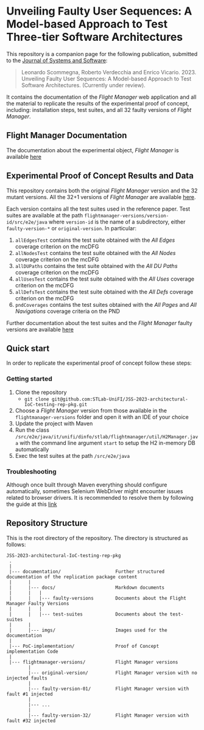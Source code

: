 # Unveiling Faulty User Sequences: A Model-based Approach to Test Three-tier Software Architectures

This repository is a companion page for the following publication, submitted to the [Journal of Systems and Software]([https://onlinelibrary.wiley.com/journal/10991689](https://www.sciencedirect.com/journal/journal-of-systems-and-software)):
> Leonardo Scommegna, Roberto Verdecchia and Enrico Vicario. 2023. Unveiling Faulty User Sequences: A Model-based Approach to Test Software Architectures. (Currently under review).

It contains the documentation of the _Flight Manager_ web application and all the material to replicate the results of the experimental proof of concept, including:
installation steps, test suites, and all 32 faulty versions of _Flight Manager_.

<!--
## How to cite us
The scientific article describing design, execution, and main results of this study is available [here](https://www.google.com).<br> 
If this study is helping your research, consider to cite it is as follows, thanks!

```
@article{,
  title={},
  author={},
  journal={},
  volume={},
  pages={},
  year={},
  publisher={}
}
```
-->

## Flight Manager Documentation

The documentation about the experimental object, _Flight Manager_ is available [here](documentation/docs/flight-manager.md)




## Experimental Proof of Concept Results and Data


This repository contains both the original _Flight Manager_ version and the 32 mutant versions.
All the 32+1 versions of _Flight Manager_ are available [here](flightmanager-versions).

Each version contains all the test suites used in the reference paper.
Test suites are available at the path `flightmanager-versions/version-id/src/e2e/java` where `version-id` is the name of a subdirectory, either `faulty-version-*` or `original-version`.
In particular:
1. `allEdgesTest` contains the test suite obtained with the _All Edges_ coverage criterion on the mcDFG
2. `allNodesTest` contains the test suite obtained with the _All Nodes_ coverage criterion on the mcDFG
3. `allDUPaths` contains the test suite obtained with the _All DU Paths_ coverage criterion on the mcDFG
4. `allUsesTest` contains the test suite obtained with the _All Uses_ coverage criterion on the mcDFG
5. `allDefsTest` contains the test suite obtained with the _All Defs_ coverage criterion on the mcDFG
6. `pndCoverages` contains the test suites obtained with the _All Pages_ and _All Navigations_ coverage criteria on the PND

Further documentation about the test suites and the _Flight Manager_ faulty versions are available [here](documentation/docs/experimental-proof-of-concept.md)


## Quick start

In order to replicate the experimental proof of concept follow these steps:

### Getting started

1. Clone the repository 
   - `git clone git@github.com:STLab-UniFI/JSS-2023-architectural-IoC-testing-rep-pkg.git`
2. Choose a _Flight Manager_ version from those available in the `flightmanager-versions` folder and open it with an IDE of your choice
3. Update the project with Maven
4. Run the class `/src/e2e/java/it/unifi/dinfo/stlab/flightmanager/util/H2Manager.java` with the command line argument `start` to setup the H2 in-memory DB automatically
5. Exec the test suites at the path  `/src/e2e/java`

### Troubleshooting

Although once built through Maven everything should configure automatically, sometimes Selenium WebDriver might encounter issues related to browser drivers. It is recommended to resolve them by following the guide at this [link](https://www.selenium.dev/documentation/webdriver/drivers/)

## Repository Structure
This is the root directory of the repository. The directory is structured as follows:

    JSS-2023-architectural-IoC-testing-rep-pkg
     .
     |
     |--- documentation/                    Further structured documentation of the replication package content
     |      |
     |      |--- docs/                      Markdown documents
     |      |   |
     |      |   |--- faulty-versions        Documents about the Flight Manager Faulty Versions
     |      |   |
     |      |   |--- test-suites            Documents about the test-suites
     |      |
     |      |--- imgs/                      Images used for the documentation
     |
     |--- PoC-implementation/               Proof of Concept implementation Code
     |
     |--- flightmanager-versions/           Flight Manager versions
            |
            |--- original-version/          Flight Manager version with no injected faults      
            |
            |--- faulty-version-01/         Flight Manager version with fault #1 injected      
            |
            |--- ...                        
            |
            |--- faulty-version-32/         Flight Manager version with fault #32 injected
